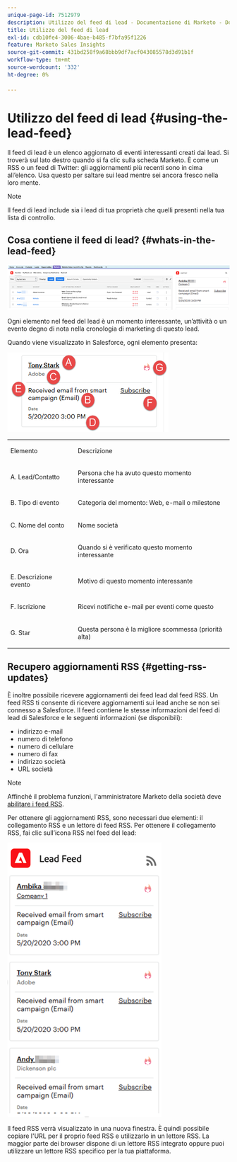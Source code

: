 ```yaml
---
unique-page-id: 7512979
description: Utilizzo del feed di lead - Documentazione di Marketo - Documentazione del prodotto
title: Utilizzo del feed di lead
exl-id: cdb10fe4-3006-4bae-b485-f7bfa95f1226
feature: Marketo Sales Insights
source-git-commit: 431bd258f9a68bbb9df7acf043085578d3d91b1f
workflow-type: tm+mt
source-wordcount: '332'
ht-degree: 0%

---
```


# Utilizzo del feed di lead {#using-the-lead-feed}

Il feed di lead è un elenco aggiornato di eventi interessanti creati dai lead. Si troverà sul lato destro quando si fa clic sulla scheda Marketo. È come un RSS o un feed di Twitter: gli aggiornamenti più recenti sono in cima all’elenco. Usa questo per saltare sui lead mentre sei ancora fresco nella loro mente.

>[!NOTE]
>
>Il feed di lead include sia i lead di tua proprietà che quelli presenti nella tua lista di controllo.

## Cosa contiene il feed di lead? {#whats-in-the-lead-feed}

![](assets/using-the-lead-feed-1.png)

Ogni elemento nel feed del lead è un momento interessante, un’attività o un evento degno di nota nella cronologia di marketing di questo lead.

Quando viene visualizzato in Salesforce, ogni elemento presenta:

![](assets/using-the-lead-feed-2.png)

<table> 
 <colgroup> 
  <col> 
  <col> 
 </colgroup> 
 <tbody> 
  <tr> 
   <td><p>Elemento</p></td> 
   <td><p>Descrizione</p></td> 
  </tr> 
  <tr> 
   <td><p>A. Lead/Contatto</p></td> 
   <td><p>Persona che ha avuto questo momento interessante</p></td> 
  </tr> 
  <tr> 
   <td><p>B. Tipo di evento</p></td> 
   <td><p>Categoria del momento: Web, e-mail o milestone</p></td> 
  </tr> 
  <tr> 
   <td><p>C. Nome del conto</p></td> 
   <td><p>Nome società</p></td> 
  </tr> 
  <tr> 
   <td><p>D. Ora</p></td> 
   <td><p>Quando si è verificato questo momento interessante</p></td> 
  </tr> 
  <tr> 
   <td><p>E. Descrizione evento</p></td> 
   <td><p>Motivo di questo momento interessante</p></td> 
  </tr> 
  <tr> 
   <td><p>F. Iscrizione</p></td> 
   <td><p>Ricevi notifiche e-mail per eventi come questo</p></td> 
  </tr> 
  <tr> 
   <td><p>G. Star</p></td> 
   <td><p>Questa persona è la migliore scommessa (priorità alta)</p></td> 
  </tr> 
 </tbody> 
</table>

## Recupero aggiornamenti RSS {#getting-rss-updates}

È inoltre possibile ricevere aggiornamenti dei feed lead dal feed RSS.  Un feed RSS ti consente di ricevere aggiornamenti sui lead anche se non sei connesso a Salesforce. Il feed contiene le stesse informazioni del feed di lead di Salesforce e le seguenti informazioni (se disponibili):

* indirizzo e-mail
* numero di telefono
* numero di cellulare
* numero di fax
* indirizzo società
* URL società

>[!NOTE]
>
>Affinché il problema funzioni, l&#39;amministratore Marketo della società deve [abilitare i feed RSS](/help/marketo/product-docs/marketo-sales-insight/msi-for-salesforce/features/msi-configuration-tab/enable-rss-for-sales-insight.md).

Per ottenere gli aggiornamenti RSS, sono necessari due elementi: il collegamento RSS e un lettore di feed RSS. Per ottenere il collegamento RSS, fai clic sull’icona RSS nel feed del lead:

![](assets/using-the-lead-feed-3.png)

Il feed RSS verrà visualizzato in una nuova finestra. È quindi possibile copiare l&#39;URL per il proprio feed RSS e utilizzarlo in un lettore RSS. La maggior parte dei browser dispone di un lettore RSS integrato oppure puoi utilizzare un lettore RSS specifico per la tua piattaforma.
